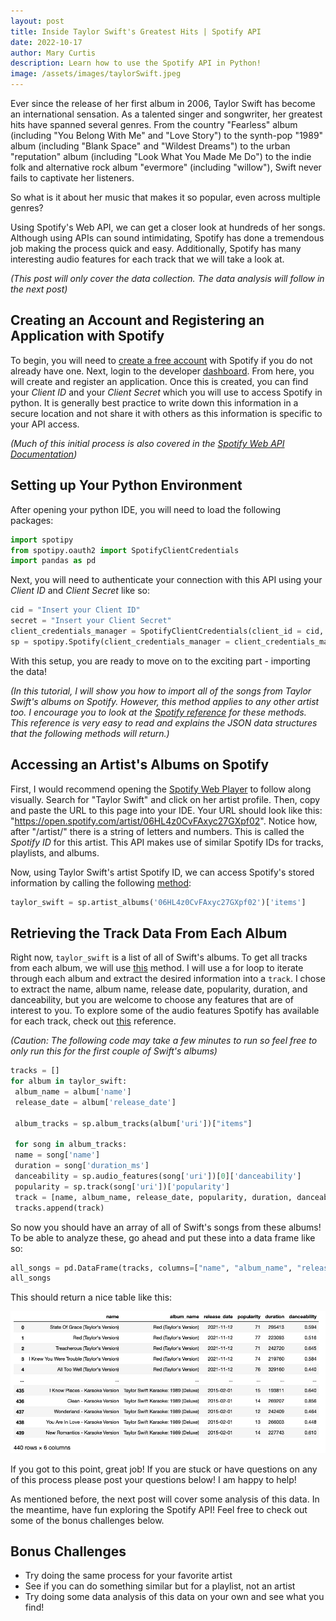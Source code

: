 ```yaml
---
layout: post
title: Inside Taylor Swift's Greatest Hits | Spotify API
date: 2022-10-17
author: Mary Curtis
description: Learn how to use the Spotify API in Python!
image: /assets/images/taylorSwift.jpeg
---
```


Ever since the release of her first album in 2006, Taylor Swift has become an international sensation. As a talented singer and songwriter, her greatest hits have spanned several genres. From the country "Fearless" album (including "You Belong With Me" and "Love Story") to the synth-pop "1989" album (including "Blank Space" and "Wildest Dreams") to the urban "reputation" album (including "Look What You Made Me Do") to the indie folk and alternative rock album "evermore" (including "willow"), Swift never fails to captivate her listeners. 

So what is it about her music that makes it so popular, even across multiple genres? 

Using Spotify's Web API, we can get a closer look at hundreds of her songs. Although using APIs can sound intimidating, Spotify has done a tremendous job making the process quick and easy. Additionally, Spotify has many interesting audio features for each track that we will take a look at. 

*(This post will only cover the data collection. The data analysis will follow in the next post)*

## Creating an Account and Registering an Application with Spotify

To begin, you will need to [create a free account](https://open.spotify.com) with Spotify if you do not already have one. Next, login to the developer [dashboard](https://developer.spotify.com/dashboard/). From here, you will create and register an application. Once this is created, you can find your *Client ID* and your *Client Secret* which you will use to access Spotify in python. It is generally best practice to write down this information in a secure location and not share it with others as this information is specific to your API access. 

*(Much of this initial process is also covered in the [Spotify Web API Documentation](https://developer.spotify.com/documentation/web-api/))*

## Setting up Your Python Environment

After opening your python IDE, you will need to load the following packages:

```python
import spotipy
from spotipy.oauth2 import SpotifyClientCredentials
import pandas as pd
```
Next, you will need to authenticate your connection with this API using your *Client ID* and *Client Secret* like so:

```python
cid = "Insert your Client ID"
secret = "Insert your Client Secret"
client_credentials_manager = SpotifyClientCredentials(client_id = cid, client_secret = secret)
sp = spotipy.Spotify(client_credentials_manager = client_credentials_manager)
```
With this setup, you are ready to move on to the exciting part - importing the data!

*(In this tutorial, I will show you how to import all of the songs from Taylor Swift's albums on Spotify. However, this method applies to any other artist too. I encourage you to look at the [Spotify reference](https://developer.spotify.com/documentation/web-api/reference/#/) for these methods. This reference is very easy to read and explains the JSON data structures that the following methods will return.)* 

## Accessing an Artist's Albums on Spotify
First, I would recommend opening the [Spotify Web Player](https://open.spotify.com) to follow along visually. Search for "Taylor Swift" and click on her artist profile. Then, copy and paste the URL to this page into your IDE. Your URL should look like this: "https://open.spotify.com/artist/06HL4z0CvFAxyc27GXpf02". Notice how, after "/artist/" there is a string of letters and numbers. This is called the *Spotify ID* for this artist. This API makes use of similar Spotify IDs for tracks, playlists, and albums. 

Now, using Taylor Swift's artist Spotify ID, we can access Spotify's stored information by calling the following [method](https://developer.spotify.com/documentation/web-api/reference/#/operations/get-an-artists-albums):

```python
taylor_swift = sp.artist_albums('06HL4z0CvFAxyc27GXpf02')['items']
```

## Retrieving the Track Data From Each Album
Right now, ```taylor_swift``` is a list of all of Swift's albums. To get all tracks from each album, we will use [this](https://developer.spotify.com/documentation/web-api/reference/#/operations/get-an-albums-tracks) method. I will use a for loop to iterate through each album and extract the desired information into a ```track```. I chose to extract the name, album name, release date, popularity, duration, and danceability, but you are welcome to choose any features that are of interest to you. To explore some of the audio features Spotify has available for each track, check out [this](https://developer.spotify.com/documentation/web-api/reference/#/operations/get-several-audio-features) reference. 

*(Caution: The following code may take a few minutes to run so feel free to only run this for the first couple of Swift's albums)*

```python
tracks = []
for album in taylor_swift:
 album_name = album['name']
 release_date = album['release_date']
 
 album_tracks = sp.album_tracks(album['uri'])["items"]
 
 for song in album_tracks:
 name = song['name']
 duration = song['duration_ms']
 danceability = sp.audio_features(song['uri'])[0]['danceability']
 popularity = sp.track(song['uri'])['popularity']
 track = [name, album_name, release_date, popularity, duration, danceability]
 tracks.append(track)
```

So now you should have an array of all of Swift's songs from these albums! To be able to analyze these, go ahead and put these into a data frame like so:

```python
all_songs = pd.DataFrame(tracks, columns=["name", "album_name", "release_date", "popularity", "duration", "danceability"])
all_songs
```
This should return a nice table like this:

![API Table](https://raw.githubusercontent.com/marykebbert/stat386-projects/main/assets/images/apiTable.jpg)

If you got to this point, great job! If you are stuck or have questions on any of this process please post your questions below! I am happy to help!

As mentioned before, the next post will cover some analysis of this data. In the meantime, have fun exploring the Spotify API! Feel free to check out some of the bonus challenges below. 


## Bonus Challenges

* Try doing the same process for your favorite artist
* See if you can do something similar but for a playlist, not an artist
* Try doing some data analysis of this data on your own and see what you find!

